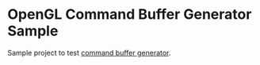 # OpenGL Command Buffer Generator Sample

Sample project to test [command buffer generator](https://github.com/shadowndacorner/OpenGL-Command-Buffer-Generator).